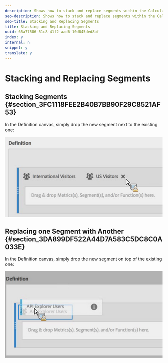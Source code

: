 ```yaml
---
description: Shows how to stack and replace segments within the Calculated Metric Builder.
seo-description: Shows how to stack and replace segments within the Calculated Metric Builder.
seo-title: Stacking and Replacing Segments
title: Stacking and Replacing Segments
uuid: 65a77586-51c8-41f2-aad6-10d845ded8bf
index: y
internal: n
snippet: y
translate: y
---
```


# Stacking and Replacing Segments


## Stacking Segments {#section_3FC1118FEE2B40B7BB90F29C8521AF53}

In the Definition canvas, simply drop the new segment next to the existing one: 

![](assets/cm_stack_seg.png) 

## Replacing one Segment with Another {#section_3DA899DF522A44D7A583C5DC8C0A033E}

In the Definition canvas, simply drop the new segment on top of the existing one: 

![](assets/cm_replace_seg.png) 
